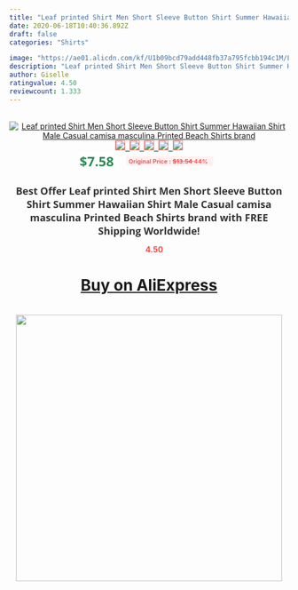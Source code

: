 ```yaml
---
title: "Leaf printed Shirt Men Short Sleeve Button Shirt Summer Hawaiian Shirt Male Casual camisa masculina Printed Beach Shirts brand"
date: 2020-06-18T10:40:36.892Z
draft: false
categories: "Shirts"

image: "https://ae01.alicdn.com/kf/U1b09bcd79add448fb37a795fcbb194c1M/Leaf-printed-Shirt-Men-Short-Sleeve-Button-Shirt-Summer-Hawaiian-Shirt-Male-Casual-camisa-masculina-Printed.jpg"
description: "Leaf printed Shirt Men Short Sleeve Button Shirt Summer Hawaiian Shirt Male Casual camisa masculina Printed Beach Shirts brand"
author: Giselle
ratingvalue: 4.50
reviewcount: 1.333
---
```

<br>
<div style="text-align: center;">
<a href="https://s.click.aliexpress.com/e/_ATCis9" target="_blank" rel="nofollow noopener noreferrer"><img alt="Leaf printed Shirt Men Short Sleeve Button Shirt Summer Hawaiian Shirt Male Casual camisa masculina Printed Beach Shirts brand" class="magnifier-image" src="https://ae01.alicdn.com/kf/U1b09bcd79add448fb37a795fcbb194c1M/Leaf-printed-Shirt-Men-Short-Sleeve-Button-Shirt-Summer-Hawaiian-Shirt-Male-Casual-camisa-masculina-Printed.jpg_640x640.jpg">
<br>
<img style="border:1px solid salmon" src="https://ae01.alicdn.com/kf/U1b09bcd79add448fb37a795fcbb194c1M/Leaf-printed-Shirt-Men-Short-Sleeve-Button-Shirt-Summer-Hawaiian-Shirt-Male-Casual-camisa-masculina-Printed.jpg_120x120.jpg">&nbsp;&nbsp;<img style="border:1px solid salmon" src="https://ae01.alicdn.com/kf/U7b22d87a547746a697257c1d80283ad2w/Leaf-printed-Shirt-Men-Short-Sleeve-Button-Shirt-Summer-Hawaiian-Shirt-Male-Casual-camisa-masculina-Printed.jpg_120x120.jpg">&nbsp;&nbsp;<img style="border:1px solid salmon" src="https://ae01.alicdn.com/kf/U927eae9583de4d81a446598d965251bbj/Leaf-printed-Shirt-Men-Short-Sleeve-Button-Shirt-Summer-Hawaiian-Shirt-Male-Casual-camisa-masculina-Printed.jpg_120x120.jpg">&nbsp;&nbsp;<img style="border:1px solid salmon" src="https://ae01.alicdn.com/kf/U4c17cc6b140546b299552cd5a1ec6ef79/Leaf-printed-Shirt-Men-Short-Sleeve-Button-Shirt-Summer-Hawaiian-Shirt-Male-Casual-camisa-masculina-Printed.jpg_120x120.jpg">&nbsp;&nbsp;<img style="border:1px solid salmon" src="https://ae01.alicdn.com/kf/U09bcff73ae1f4e05848d541966810680H/Leaf-printed-Shirt-Men-Short-Sleeve-Button-Shirt-Summer-Hawaiian-Shirt-Male-Casual-camisa-masculina-Printed.jpg_120x120.jpg"></a></div><br0>
<div style="text-align: center;"><span style="background-color: white; border: 0px; box-sizing: border-box; color: seagreen; display: inline-block; font-family: &quot;open sans&quot; , &quot;arial&quot; , &quot;helvetica&quot; , sans-serif , &quot;heiti&quot;; font-size: 24px; font-stretch: inherit; font-weight: 700; line-height: inherit; margin: 0px 10px 0px 0px; padding: 0px; vertical-align: middle;">$7.58 </span>
<span style="background: rgb(255 , 241 , 241); border-radius: 3px; border: 0px; box-sizing: border-box; color: #ff4747; display: inline-block; font-family: inherit; font-size: 12px; font-stretch: inherit; font-style: inherit; font-variant: inherit; font-weight: 600; line-height: inherit; margin: 0px; padding: 2px 5px; transform: scale(0.9); vertical-align: middle;">Original Price : <b style="text-decoration: line-through;">$13.54 </b> 44%&nbsp;&nbsp;</span></div>
<h1 style="color: #333333; display: inline-block; font-family: &quot;open sans&quot; , &quot;arial&quot; , &quot;helvetica&quot; , sans-serif , &quot;heiti&quot;; font-size: 18px; font-stretch: inherit; font-weight: 700; text-align: center;">Best Offer Leaf printed Shirt Men Short Sleeve Button Shirt Summer Hawaiian Shirt Male Casual camisa masculina Printed Beach Shirts brand with FREE Shipping Worldwide!</h1>
<div style="color: #ff4747; text-align: center;">
<img src="https://4.bp.blogspot.com/-M0ZcTcb-5uY/XleCXlxnR4I/AAAAAAAAAEc/OrjgMkXV1oMQFaCRZj5HQwOCBcu3w1FegCPcBGAYYCw/s1600/star.png" style="height: 15px;">&nbsp;<b>4.50</b></div>
<div class="button_cont" align="center"><a class="buynow_a" href="https://s.click.aliexpress.com/e/_ATCis9" target="_blank" rel="nofollow noopener noreferrer"><H1>Buy on AliExpress</H1></a></div><br>
<div class="separator" style="clear: both; text-align: center;">
<img src="https://lh3.googleusercontent.com/-pTy5HemUv9M/XlePHvY0dAI/AAAAAAAAAE4/0nX5iRUoIWY8eMW9Dpxeirr157OZliDIgCLcBGAsYHQ/s1600/badge.gif" width="480">
</div>
